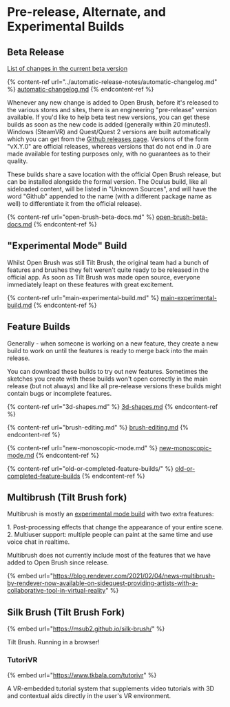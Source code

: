 # Pre-release, Alternate, and Experimental Builds

## Beta Release

[List of changes in the current beta version](https://docs.openbrush.app/release-history/automatic-changelog)&#x20;

{% content-ref url="../automatic-release-notes/automatic-changelog.md" %}
[automatic-changelog.md](../automatic-release-notes/automatic-changelog.md)
{% endcontent-ref %}

Whenever any new change is added to Open Brush, before it's released to the various stores and sites, there is an engineering "pre-release" version available. If you'd like to help beta test new versions, you can get these builds as soon as the new code is added (generally within 20 minutes!). Windows (SteamVR) and Quest/Quest 2 versions are built automatically which you can get from the [Github releases page](https://github.com/icosa-gallery/open-brush/releases). Versions of the form "vX.Y.0" are official releases, whereas versions that do not end in .0 are made available for testing purposes only, with no guarantees as to their quality.

These builds share a save location with the official Open Brush release, but can be installed alongside the formal version. The Oculus build, like all sideloaded content, will be listed in "Unknown Sources", and will have the word "Github" appended to the name (with a different package name as well) to differentiate it from the official release).

{% content-ref url="open-brush-beta-docs.md" %}
[open-brush-beta-docs.md](open-brush-beta-docs.md)
{% endcontent-ref %}

## "Experimental Mode" Build

Whilst Open Brush was still Tilt Brush, the original team had a bunch of features and brushes they felt weren't quite ready to be released in the official app. As soon as Tilt Brush was made open source, everyone immediately leapt on these features with great excitement.

{% content-ref url="main-experimental-build.md" %}
[main-experimental-build.md](main-experimental-build.md)
{% endcontent-ref %}

## Feature Builds

Generally - when someone is working on a new feature, they create a new build to work on until the features is ready to merge back into the main release.

You can download these builds to try out new features. Sometimes the sketches you create with these builds won't open correctly in the main release (but not always) and like all pre-release versions these builds might contain bugs or incomplete features.

{% content-ref url="3d-shapes.md" %}
[3d-shapes.md](3d-shapes.md)
{% endcontent-ref %}

{% content-ref url="brush-editing.md" %}
[brush-editing.md](brush-editing.md)
{% endcontent-ref %}

{% content-ref url="new-monoscopic-mode.md" %}
[new-monoscopic-mode.md](new-monoscopic-mode.md)
{% endcontent-ref %}

{% content-ref url="old-or-completed-feature-builds/" %}
[old-or-completed-feature-builds](old-or-completed-feature-builds/)
{% endcontent-ref %}



## Multibrush (Tilt Brush fork)

Multibrush is mostly an [experimental mode build](main-experimental-build.md) with two extra features:

1\. Post-processing effects that change the appearance of your entire scene.\
2\. Multiuser support: multiple people can paint at the same time and use voice chat in realtime.

Multibrush does not currently include most of the features that we have added to Open Brush since release.

{% embed url="https://blog.rendever.com/2021/02/04/news-multibrush-by-rendever-now-available-on-sidequest-providing-artists-with-a-collaborative-tool-in-virtual-reality" %}

## Silk Brush (Tilt Brush Fork)

{% embed url="https://msub2.github.io/silk-brush/" %}

Tilt Brush. Running in a browser!

### TutoriVR

{% embed url="https://www.tkbala.com/tutorivr" %}

A VR-embedded tutorial system that supplements video tutorials with 3D and contextual aids directly in the user's VR environment.

